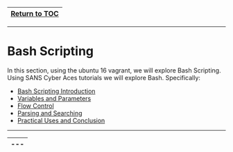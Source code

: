 |[Return to TOC](00-Table-of-Contents.md)|
|---|

---

# Bash Scripting

In this section, using the ubuntu 16 vagrant, we will explore Bash Scripting. 
Using SANS Cyber Aces tutorials we will explore Bash. Specifically:

* [Bash Scripting Introduction](https://tutorials.cyberaces.org/tutorials/view/3-1-1.html)
* [Variables and Parameters](https://tutorials.cyberaces.org/tutorials/view/3-1-2.html)
* [Flow Control](https://tutorials.cyberaces.org/tutorials/view/3-1-3.html)
* [Parsing and Searching](https://tutorials.cyberaces.org/tutorials/view/3-1-4.html)
* [Practical Uses and Conclusion](https://tutorials.cyberaces.org/tutorials/view/3-1-5.html)

---

|---|
|---|
